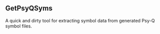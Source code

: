 ## GetPsyQSyms
A quick and dirty tool for extracting symbol data from generated Psy-Q symbol files.
